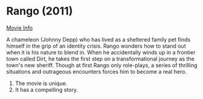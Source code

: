 # Rango (2011)

[Movie Info](https://www.rottentomatoes.com/m/rango)

A chameleon (Johnny Depp) who has lived as a sheltered family pet finds himself in the grip of an identity crisis. Rango wonders how to stand out when it is his nature to blend in. When he accidentally winds up in a frontier town called Dirt, he takes the first step on a transformational journey as the town's new sheriff. Though at first Rango only role-plays, a series of thrilling situations and outrageous encounters forces him to become a real hero. 

1. The movie is unique.
2. It has a compelling story.
   
